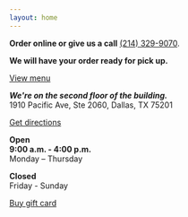 ```yaml
---
layout: home
---
```


**Order online or give us a call** [(214) 329-9070](tel:2143299070). 

**We will have your order ready for pick up.**

<a class="inline-block mt-8 mb-6 bg-jaffa py-4 px-6 text-white no-underline text-4xl font-bold not-italic" href="https://stupidgoodcoffee.square.site/s/order">View menu</a>

_**We're on the second floor of the building.**_  
1910 Pacific Ave, Ste 2060, Dallas, TX 75201  

<a class="inline-block mt-8 mb-6 bg-jaffa py-4 px-6 text-white no-underline text-4xl font-bold not-italic" href="https://www.google.com/maps/dir/?api=1&destination=1910+Pacific+Ave+Ste+2060+Dallas+TX+75201+US">Get directions</a>

**Open**  
**9:00 a.m. - 4:00 p.m.**   
Monday – Thursday

**Closed**  
Friday - Sunday  

<a class="inline-block mt-8 mb-6 bg-jaffa py-4 px-6 text-white no-underline text-4xl font-bold not-italic" href="https://squareup.com/gift/81QENGAGGKNAK/order">Buy gift card</a>
